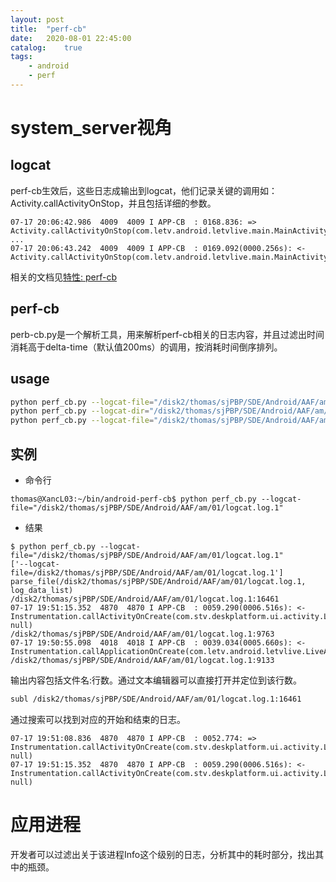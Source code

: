 ```yaml
---
layout: post
title:  "perf-cb"
date:   2020-08-01 22:45:00
catalog:    true
tags:
    - android
    - perf
---
```

# system_server视角
## logcat
perf-cb生效后，这些日志成输出到logcat，他们记录关键的调用如：Activity.callActivityOnStop，并且包括详细的参数。
```
07-17 20:06:42.986  4009  4009 I APP-CB  : 0168.836: => Activity.callActivityOnStop(com.letv.android.letvlive.main.MainActivity@1cd070be)
...
07-17 20:06:43.242  4009  4009 I APP-CB  : 0169.092(0000.256s): <- Activity.callActivityOnStop(com.letv.android.letvlive.main.MainActivity@1cd070be)
```
相关的文档见[特性: perf-cb](http://wiki.letv.cn/pages/viewpage.action?pageId=82812910)
## perf-cb
perb-cb.py是一个解析工具，用来解析perf-cb相关的日志内容，并且过滤出时间消耗高于delta-time（默认值200ms）的调用，按消耗时间倒序排列。
## usage
```bash
python perf_cb.py --logcat-file="/disk2/thomas/sjPBP/SDE/Android/AAF/am/01/logcat.log.1"
python perf_cb.py --logcat-dir="/disk2/thomas/sjPBP/SDE/Android/AAF/am/01"
python perf_cb.py --logcat-file="/disk2/thomas/sjPBP/SDE/Android/AAF/am/01/logcat.log.1" --logcat-dir="/disk2/thomas/sjPBP/SDE/Android/AAF/am/01"
```
## 实例
+ 命令行
```
thomas@XancL03:~/bin/android-perf-cb$ python perf_cb.py --logcat-file="/disk2/thomas/sjPBP/SDE/Android/AAF/am/01/logcat.log.1"
```
+ 结果
```
$ python perf_cb.py --logcat-file="/disk2/thomas/sjPBP/SDE/Android/AAF/am/01/logcat.log.1"
['--logcat-file=/disk2/thomas/sjPBP/SDE/Android/AAF/am/01/logcat.log.1']
parse_file(/disk2/thomas/sjPBP/SDE/Android/AAF/am/01/logcat.log.1, log_data_list)
/disk2/thomas/sjPBP/SDE/Android/AAF/am/01/logcat.log.1:16461
07-17 19:51:15.352  4870  4870 I APP-CB  : 0059.290(0006.516s): <- Instrumentation.callActivityOnCreate(com.stv.deskplatform.ui.activity.Launcher@29658b18, null)
/disk2/thomas/sjPBP/SDE/Android/AAF/am/01/logcat.log.1:9763
07-17 19:50:55.098  4018  4018 I APP-CB  : 0039.034(0005.660s): <- Instrumentation.callApplicationOnCreate(com.letv.android.letvlive.LiveAppApplication@2e5a9472)
/disk2/thomas/sjPBP/SDE/Android/AAF/am/01/logcat.log.1:9133
```
输出内容包括文件名:行数。通过文本编辑器可以直接打开并定位到该行数。
```bash
subl /disk2/thomas/sjPBP/SDE/Android/AAF/am/01/logcat.log.1:16461
```
通过搜索可以找到对应的开始和结束的日志。
```
07-17 19:51:08.836  4870  4870 I APP-CB  : 0052.774: => Instrumentation.callActivityOnCreate(com.stv.deskplatform.ui.activity.Launcher@29658b18, null)
07-17 19:51:15.352  4870  4870 I APP-CB  : 0059.290(0006.516s): <- Instrumentation.callActivityOnCreate(com.stv.deskplatform.ui.activity.Launcher@29658b18, null)
```
# 应用进程
开发者可以过滤出关于该进程Info这个级别的日志，分析其中的耗时部分，找出其中的瓶颈。
